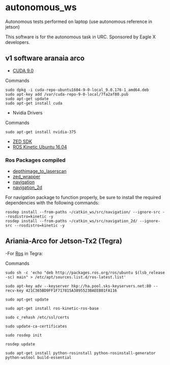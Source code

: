 # autonomous_ws
Autonomous tests performed on laptop (use autonomous reference in jetson)

This software is for the autonomous task in URC. Sponsored by Eagle X developers.

## v1 software aranaia arco 

- [CUDA 9.0](https://developer.nvidia.com/compute/cuda/9.0/Prod/local_installers/cuda-repo-ubuntu1604-9-0-local_9.0.176-1_amd64-deb)

Commands
```
sudo dpkg -i cuda-repo-ubuntu1604-9-0-local_9.0.176-1_amd64.deb 
sudo apt-key add /var/cuda-repo-9-0-local/7fa2af80.pub
sudo apt-get update
sudo apt-get install cuda

```
- Nvidia Drivers

Commands
```
sudo apt-get install nvidia-375
```

- [ZED SDK](https://download.stereolabs.com/zedsdk/2.4/ubuntu_cuda9)
- [ROS Kinetic Ubuntu 16.04](http://wiki.ros.org/kinetic/Installation/Ubuntu)


### Ros Packages compiled

- [depthimage_to_laserscan](https://github.com/ros-perception/depthimage_to_laserscan)
- [zed_wrapper](https://github.com/stereolabs/zed-ros-wrapper)
- [navigation](http://wiki.ros.org/navigation?distro=kinetic)
- [navigation_2d](https://github.com/skasperski/navigation_2d)

For navigation package to function properly, be sure to install the required dependencies with the following commands:

```
rosdep install --from-paths ~/catkin_ws/src/navigation/ --ignore-src --rosdistro=kinetic -y
rosdep install --from-paths ~/catkin_ws/src/navigation_2d/ --ignore-src --rosdistro=kinetic -y
```

## Ariania-Arco for Jetson-Tx2 (Tegra)

-For [Ros](http://wiki.ros.org/kinetic/Installation/Ubuntu) in Tegra:

Commands
```
sudo sh -c 'echo "deb http://packages.ros.org/ros/ubuntu $(lsb_release -sc) main" > /etc/apt/sources.list.d/ros-latest.list'

sudo apt-key adv --keyserver hkp://ha.pool.sks-keyservers.net:80 --recv-key 421C365BD9FF1F717815A3895523BAEEB01FA116

sudo apt-get update

sudo apt-get install ros-kinetic-ros-base

sudo c_rehash /etc/ssl/certs

sudo update-ca-certificates

sudo rosdep init

rosdep update

sudo apt-get install python-rosinstall python-rosinstall-generator python-wstool build-essential
```
